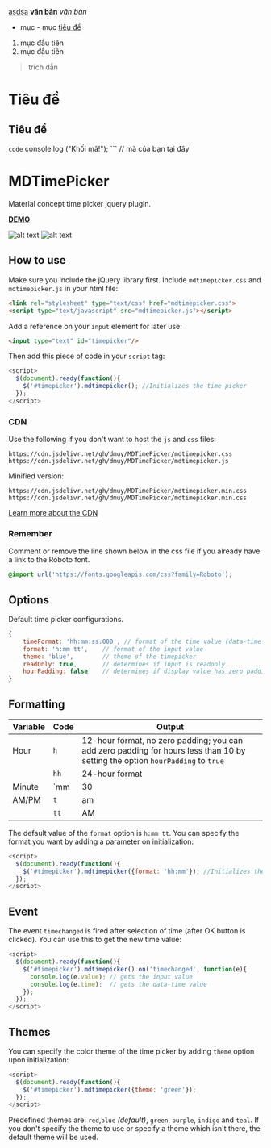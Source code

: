 [asdsa](https://asdasd.asd)
**văn bản**
*văn bản*
- mục - mục
[tiêu đề](https://facebook.com)
1. mục đầu tiên
2. mục đầu tiên
> trích dẫn
# Tiêu đề

## Tiêu đề
`code` console.log ("Khối mã!"); ``` // mã của bạn tại đây

MDTimePicker
========

Material concept time picker jquery plugin.

**[DEMO](https://dmuy.github.io/MDTimePicker/)**

![alt text](https://lh3.googleusercontent.com/OOnJBzhy26yXtuiw8Lo5ftRhSv4Fnbra5Ss53s2YuQ-tY6vCbwKkKCASWLbFcVKK4S1e5vRFVvNoz6hdcVTTeYrjjdTU5oeqOLaFjRBTTgst50KPDeJK3-HHxeJl_5dNCx3J71IsE_hjkUHwT9hjywmXWgCWFdrjDhuZnU3XsXXsjBofMugQiyQ-HozCgbFVytl4G-lxv-BvSrJcSVIh-6NFo7ycxWX4XClBCfBzGk05HdiH3uKDMjZPR59X3qo28Kty2tl5XnFsNTla2Ipt6DR2d9YT3YLogN-5ltUVURqTq0_5fntF_AC8X8LDc6qXpr-dE-zq4cDxI6uNGDRk0ZWFWbiyHADE1XLbIkuK6N6w8cYTw__z0LWxARbz65tuWe0VRgDJSb0_IhX51hd9kBn0xGpFNVUmSyjCniD43lsx50lZyvGNMHB-cOGwYoJRNQcFcqdOx7aN9RsK4lP34BhxygBUFwQi3ns_ZVlTb5x1iygXJZNej2KQqorOoxmGKgiy724S_JZ0DpICAwz-SoJmQXgvoNtThtUP1E8M4j6SLfO5EUzHP70o1dLJjd7fWNlEQ-9ztHciXcUcQ8nPTFwZZlx09Mb1Icewx_YvCnEMu8vliuF2=w390-h470-no "TimePicker: Hour")
![alt text](https://lh3.googleusercontent.com/HIuOZKI4vuXuyp1OlvyAyC_CndIv_A1Q3PQLmAuD84kxTrFVwErEh6a2S0sZaivPb6v9csZUBztI3-O64AcdUqkcRSN7gn7MWyo6rAX0xbQ-5W-frFSxvkUIwJhcooItWMlgWY4AWbfuaRZgIJkM0LNySCbbBPLcFfzwoIzvPkMnA-ED0Y5wkjiH0csYeYwt-xedkS3jvPAKGcId-eJNUOE-3NmMFM2FTYtjvLDXi_FbZejN7cSFT69WDaTSQ8G2LzlOZEifGRD8FMNEisBoeQ9vBLMr-ewIpoCDIkE32tnqHbCpSwaXpXm_EyU1npATloYmslscB4M_9MPrDMuNxJ7R6-h5ZshH6TC0QIN8tg58pJ_kQLh_ANWqrrZztvXWLFGeQwQWalMmV7xkZlJJkjK9pUCJcDCGV3L_1EX10b_jiznqTQkbf7tLFdikNihF4M7WodiufhfbR1D4UCxl9zakSmEKPymoNvbl30d4GREVrvYPMceAtL3pekXJZSpQ_2PvaqzCgC64n-gDDhA5mVNxHxsCQj2aad6REkHdFEYh25xr85Nmz6tAVzWocDCiSQblInBSwV3IhgSbu6MI4OZTMyqcXwaZPlkKfGHdxLOgY6Stwjq9=w390-h470-no "TimePicker: Minute")

## How to use
Make sure you include the jQuery library first.
Include `mdtimepicker.css` and `mdtimepicker.js` in your html file:
```html
<link rel="stylesheet" type="text/css" href="mdtimepicker.css">
<script type="text/javascript" src="mdtimepicker.js"></script>
```

Add a reference on your `input` element for later use:
```html
<input type="text" id="timepicker"/>
```

Then add this piece of code in your `script` tag:
```javascript
<script>
  $(document).ready(function(){
    $('#timepicker').mdtimepicker(); //Initializes the time picker
  });
</script>
```

### CDN
Use the following if you don't want to host the `js` and `css` files:
```
https://cdn.jsdelivr.net/gh/dmuy/MDTimePicker/mdtimepicker.css
https://cdn.jsdelivr.net/gh/dmuy/MDTimePicker/mdtimepicker.js
```
Minified version:
```
https://cdn.jsdelivr.net/gh/dmuy/MDTimePicker/mdtimepicker.min.css
https://cdn.jsdelivr.net/gh/dmuy/MDTimePicker/mdtimepicker.min.css
```

[Learn more about the CDN](https://www.jsdelivr.com/features#gh)

### Remember
Comment or remove the line shown below in the css file if you already have a link to the Roboto font.
```css
@import url('https://fonts.googleapis.com/css?family=Roboto');
```

## Options
Default time picker configurations.
```javascript
{
    timeFormat: 'hh:mm:ss.000', // format of the time value (data-time attribute)
    format: 'h:mm tt',    // format of the input value
    theme: 'blue',        // theme of the timepicker
    readOnly: true,       // determines if input is readonly
    hourPadding: false    // determines if display value has zero padding for hour value less than 10 (i.e. 05:30 PM); 24-hour format has padding by default
}
```

## Formatting

| Variable      | Code         | Output  |
| ------------- |--------------|---------|
| Hour          | `h`          | 12-hour format, no zero padding; you can add zero padding for hours less than 10 by setting the option `hourPadding` to `true`  |
|               | `hh`         | 24-hour format |
| Minute        | `mm          | 30      |
| AM/PM         | `t`          | am      |
|               | `tt`         | AM      |

The default value of the `format` option is `h:mm tt`. You can specify the format you want by adding a parameter on initialization:
```javascript
<script>
  $(document).ready(function(){
    $('#timepicker').mdtimepicker({format: 'hh:mm'}); //Initializes the time picker and uses the specified format (i.e. 23:30)
  });
</script>
```

## Event
The event `timechanged` is fired after selection of time (after OK button is clicked).
You can use this to get the new time value:
```javascript
<script>
  $(document).ready(function(){
    $('#timepicker').mdtimepicker().on('timechanged', function(e){
      console.log(e.value); // gets the input value
      console.log(e.time);  // gets the data-time value
    });
  });
</script>
```

## Themes
You can specify the color theme of the time picker by adding `theme` option upon initialization:
```javascript
<script>
  $(document).ready(function(){
    $('#timepicker').mdtimepicker({theme: 'green'});
  });
</script>
```
Predefined themes are: `red`,`blue` *(default)*, `green`, `purple`, `indigo` and `teal`.
If you don't specify the theme to use or specify a theme which isn't there, the default theme will be used.
